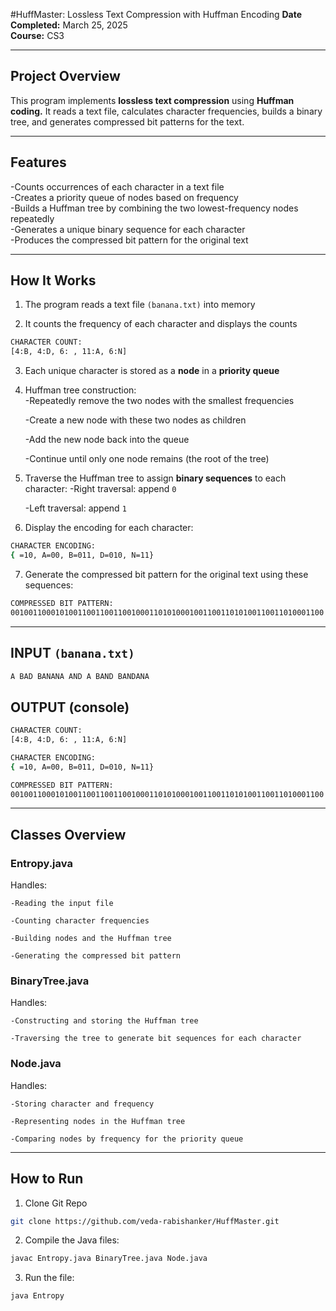 #HuffMaster: Lossless Text Compression with Huffman Encoding
**Date Completed:** March 25, 2025  
**Course:** CS3  

---

## Project Overview
This program implements **lossless text compression** using **Huffman coding.**
It reads a text file, calculates character frequencies, builds a binary tree, and generates compressed bit patterns for the text.

---

## Features
-Counts occurrences of each character in a text file<br>
-Creates a priority queue of nodes based on frequency<br>
-Builds a Huffman tree by combining the two lowest-frequency nodes repeatedly<br>
-Generates a unique binary sequence for each character<br>
-Produces the compressed bit pattern for the original text<br>

---

## How It Works

1. The program reads a text file `(banana.txt)` into memory

2. It counts the frequency of each character and displays the counts<br>
```bash
CHARACTER COUNT:
[4:B, 4:D, 6: , 11:A, 6:N]
```

3. Each unique character is stored as a **node** in a **priority queue**

4. Huffman tree construction:<br>
    -Repeatedly remove the two nodes with the smallest frequencies

    -Create a new node with these two nodes as children

    -Add the new node back into the queue

    -Continue until only one node remains (the root of the tree)

5. Traverse the Huffman tree to assign **binary sequences** to each character:
    -Right traversal: append `0`

    -Left traversal: append `1`

6. Display the encoding for each character:
```bash
CHARACTER ENCODING:
{ =10, A=00, B=011, D=010, N=11}
```
7. Generate the compressed bit pattern for the original text using these sequences:
```bash
COMPRESSED BIT PATTERN:
0010011000101001100110011001000110101000100110011010100110011010001100
```

---

## INPUT `(banana.txt)`

```bash
A BAD BANANA AND A BAND BANDANA
```
## OUTPUT (console)
```bash
CHARACTER COUNT:
[4:B, 4:D, 6: , 11:A, 6:N]

CHARACTER ENCODING:
{ =10, A=00, B=011, D=010, N=11}

COMPRESSED BIT PATTERN:
0010011000101001100110011001000110101000100110011010100110011010001100
```

---

## Classes Overview
### **Entropy.java**
Handles:

    -Reading the input file

    -Counting character frequencies

    -Building nodes and the Huffman tree

    -Generating the compressed bit pattern
### **BinaryTree.java**
Handles:<br>

    -Constructing and storing the Huffman tree

    -Traversing the tree to generate bit sequences for each character
### **Node.java**
Handles:<br>

    -Storing character and frequency

    -Representing nodes in the Huffman tree

    -Comparing nodes by frequency for the priority queue

---

## How to Run
1. Clone Git Repo
```bash
git clone https://github.com/veda-rabishanker/HuffMaster.git
```
2. Compile the Java files:  
```bash
javac Entropy.java BinaryTree.java Node.java
```
3. Run the file:
```bash
java Entropy
